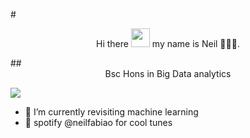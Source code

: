 #<div align="center">
   Hi there  <img src="https://raw.githubusercontent.com/nakulbhati/nakulbhati/master/contain/Hi.gif" width="30px">  my name is Neil 👨🏾‍💻.
</div>
##<div align="center">
   Bsc Hons in Big Data analytics
</div>

![](https://komarev.com/ghpvc/?username=neilfabiao&color=lightgrey)

- 🌱 I’m currently revisiting machine learning
- 🌊 spotify @neilfabiao for cool tunes
<!--
**NeilFabiao/neilfabiao** is a ✨ _special_ ✨ repository because its `README.md` (this file) appears on your GitHub profile.

Here are some ideas to get you started:

- 🔭 I’m currently working on ...
- 🌱 I’m currently learning ...
- 👯 I’m looking to collaborate on ...
- 🤔 I’m looking for help with ...
- 💬 Ask me about ...
- 📫 How to reach me: ...
- 😄 Pronouns: ...
- ⚡ Fun fact: ...
-->
